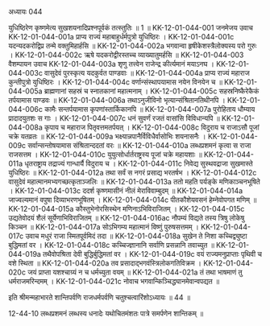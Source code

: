 अध्यायः 044

युधिष्ठिरेण कृष्णमेत्य सुखशयनादिप्रश्नपूर्वकं तत्स्तुतिः ॥ 1 ॥
KK-12-01-044-001	जनमेजय उवाच 
KK-12-01-044-001a	प्राप्य राज्यं महाबाहुर्धर्मपुत्रो युधिष्ठिरः ।
KK-12-01-044-001c	यदन्यदकरोद्विप्र तन्मे वक्तुमिहार्हसि ॥
KK-12-01-044-002a	भगवान्वा हृषीकेशस्त्रैलोक्यस्य परो गुरुः ।
KK-12-01-044-002c	ऋषे यदकरोद्वीरस्तच्च व्याख्यातुमर्हसि ॥
KK-12-01-044-003	वैशम्पायन उवाच 
KK-12-01-044-003a	शृणु तत्त्वेन राजेन्द्र कीर्त्यमानं मयाऽनघ ।
KK-12-01-044-003c	वासुदेवं पुरस्कृत्य यदकुर्वत पाण्डवाः ॥
KK-12-01-044-004a	प्राप्य राज्यं महाराज कुन्तीपुत्रो युधिष्ठिरः ।
KK-12-01-044-004c	वर्णान्संस्थापयामास नयेन विनयेन च ॥
KK-12-01-044-005a	ब्राह्मणानां सहस्रं च स्नातकानां महात्मनाम् ।
KK-12-01-044-005c	सहस्रनिष्कैरेकैकं तर्पयामास पाण्डवः ॥
KK-12-01-044-006a	तथाऽनुजीविनो भृत्यान्संश्रितानतिथीनपि ।
KK-12-01-044-006c	कामैः सन्तर्पयामास कृपणांस्तार्किकानपि ॥
KK-12-01-044-007a	पुरोहिताय धौम्याय प्रादादयुतशः स गाः ।
KK-12-01-044-007c	धनं सुवर्णं रजतं वासांसि विविधान्यपि ॥
KK-12-01-044-008a	कृपाय च महाराज पितृवत्तमतर्पयत् ।
KK-12-01-044-008c	विदुराय च राजाऽसौ पूजां चक्रे यतव्रतः ॥
KK-12-01-044-009a	भक्ष्यान्नपानैर्विविधैर्वासोभिः शयनासनैः ।
KK-12-01-044-009c	सर्वान्सन्तोषयामास संश्रितान्ददतां वरः ॥
KK-12-01-044-010a	लब्धप्रशमनं कृत्वा स राजा राजसत्तम ।
KK-12-01-044-010c	युयुत्सोर्धार्तराष्ट्रस्य पूजां चक्रे महायशाः ॥
KK-12-01-044-011a	धृतराष्ट्राय तद्राज्यं गान्धार्यै विदुराय च ।
KK-12-01-044-011c	निवेद्य सुस्थवद्राजा सुखमास्ते युधिष्ठिरः ॥
KK-12-01-044-012a	तथा सर्वं स नगरं प्रसाद्य भरतर्षभ ।
KK-12-01-044-012c	वासुदेवं महात्मानमभ्यगच्छत्कृताञ्जलिः ॥
KK-12-01-044-013a	ततो महति पर्यङ्के मणिकाञ्चनभूषिते ।
KK-12-01-044-013c	ददर्श कृष्णमासीनं नीलं मेराविवाम्बुदम् ॥
KK-12-01-044-014a	जाज्वल्यमानं वपुषा दिव्याभरणभूषितम् ।
KK-12-01-044-014c	पीतकौशेयवसनं हेम्नेवोपगत मणिम् ॥
KK-12-01-044-015a	कौस्तुभेनोरसिस्थेन मणिनाऽभिविराजितम् ।
KK-12-01-044-015c	उद्यतेवोदयं शैलं सूर्येणाभिविराजितम् ॥
KK-12-01-044-016ac	नौपम्यं विद्यते तस्य त्रिषु लोकेषु किञ्चन ॥
KK-12-01-044-017a	सोऽभिगम्य महात्मानं विष्णुं पुरुषसत्तमम् ।
KK-12-01-044-017c	उवाच मधुरं राजा स्मितपूर्वमिदं तदा ॥
KK-12-01-044-018a	सुखेन ते निशा कच्चिद्व्युष्टा बुद्धिमतां वर ।
KK-12-01-044-018c	कच्चिज्ज्ञानानि सर्वाणि प्रसन्नानि तवाच्युत ॥
KK-12-01-044-019a	तथैवोपश्रिता देवी बुद्धिर्बुद्धिमतां वर ।
KK-12-01-044-019c	वयं राज्यमनुप्राप्ताः पृथिवी च वशे स्थिता ॥
KK-12-01-044-020a	तव प्रसादाद्भगवंस्त्रिलोकगतिविक्रम ।
KK-12-01-044-020c	जयं प्राप्ता यशश्चाग्र्यं न च धर्मच्युता वयम् ॥
KK-12-01-044-021a	तं तथा भाषमाणं तु धर्मराजमरिन्दमम् ।
KK-12-01-044-021c	नोवाच भगवान्किञ्चिद्ध्यानमेवान्वपद्यत ॥ 

इति श्रीमन्महाभारते शान्तिपर्वणि राजधर्मपर्वणि चतुश्चत्वारिंशोऽध्यायः ॥ 44 ॥

12-44-10 लब्धप्रशमनं लब्धस्य धनादेः यथोचितमंशतः पात्रे समर्पणेन शान्तिकम् ॥

